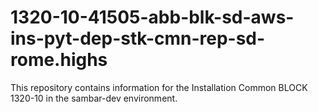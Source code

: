 # 1320-10-41505-abb-blk-sd-aws-ins-pyt-dep-stk-cmn-rep-sd-rome.highs
This repository contains information for the Installation Common BLOCK 1320-10 in the sambar-dev environment.

